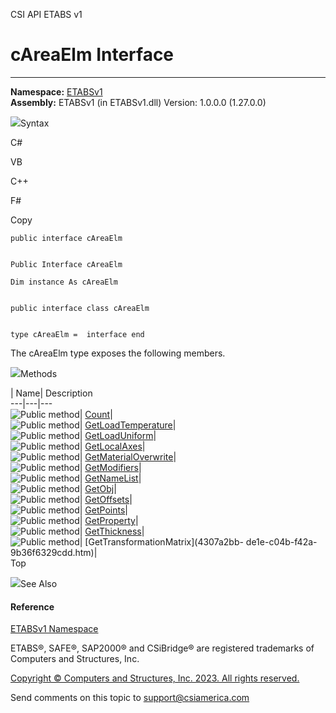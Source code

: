 ﻿

CSI API ETABS v1

# cAreaElm Interface  
  
---  
  
**Namespace:** [ETABSv1](2780f1b8-2033-5289-2298-1cdb2a7508d9.htm)  
**Assembly:** ETABSv1 (in ETABSv1.dll) Version: 1.0.0.0 (1.27.0.0)

![](../icons/SectionExpanded.png)Syntax

C#

VB

C++

F#

Copy

    
    
    public interface cAreaElm
    
    
    Public Interface cAreaElm
    
    Dim instance As cAreaElm
    
    
    public interface class cAreaElm
    
    
    type cAreaElm =  interface end

The cAreaElm type exposes the following members.

![](../icons/SectionExpanded.png)Methods

| Name| Description  
---|---|---  
![Public method](../icons/pubmethod.gif)|
[Count](3386ce79-de99-2031-38c4-c533e0fe1055.htm)|  
![Public method](../icons/pubmethod.gif)|
[GetLoadTemperature](936908e7-9a69-ae27-82e1-8d1bd50fd83c.htm)|  
![Public method](../icons/pubmethod.gif)|
[GetLoadUniform](a68cab9e-7ce5-9834-b555-8272e9c453d7.htm)|  
![Public method](../icons/pubmethod.gif)|
[GetLocalAxes](219cafa5-3fbe-822d-64fb-5ee4fd47c16b.htm)|  
![Public method](../icons/pubmethod.gif)|
[GetMaterialOverwrite](bf62ac17-aa04-b15e-e981-59bd39b6b9bd.htm)|  
![Public method](../icons/pubmethod.gif)|
[GetModifiers](b9c837fb-9bd0-7718-10bb-6f3570e79452.htm)|  
![Public method](../icons/pubmethod.gif)|
[GetNameList](1d7aed8e-8bf9-d709-89b9-74d8bd2a6419.htm)|  
![Public method](../icons/pubmethod.gif)|
[GetObj](d3b6abc1-eded-1b1f-72f5-81d6e419018b.htm)|  
![Public method](../icons/pubmethod.gif)|
[GetOffsets](ab68d7b3-193c-40b5-5b4e-d54a7fe50f2d.htm)|  
![Public method](../icons/pubmethod.gif)|
[GetPoints](95a1c079-a280-a948-f914-0524808565fa.htm)|  
![Public method](../icons/pubmethod.gif)|
[GetProperty](20bb09b1-ff5f-deff-0c09-357ae2fdd55b.htm)|  
![Public method](../icons/pubmethod.gif)|
[GetThickness](893716e6-a788-96ad-1b48-3b2ad639a5a8.htm)|  
![Public method](../icons/pubmethod.gif)| [GetTransformationMatrix](4307a2bb-
de1e-c04b-f42a-9b36f6329cdd.htm)|  
Top

![](../icons/SectionExpanded.png)See Also

#### Reference

[ETABSv1 Namespace](2780f1b8-2033-5289-2298-1cdb2a7508d9.htm)

ETABS®, SAFE®, SAP2000® and CSiBridge® are registered trademarks of Computers
and Structures, Inc.  

[Copyright © Computers and Structures, Inc. 2023. All rights
reserved.](http://www.csiamerica.com)

Send comments on this topic to
[support@csiamerica.com](mailto:support%40csiamerica.com?Subject=CSI%20API%20ETABS%20v1)

